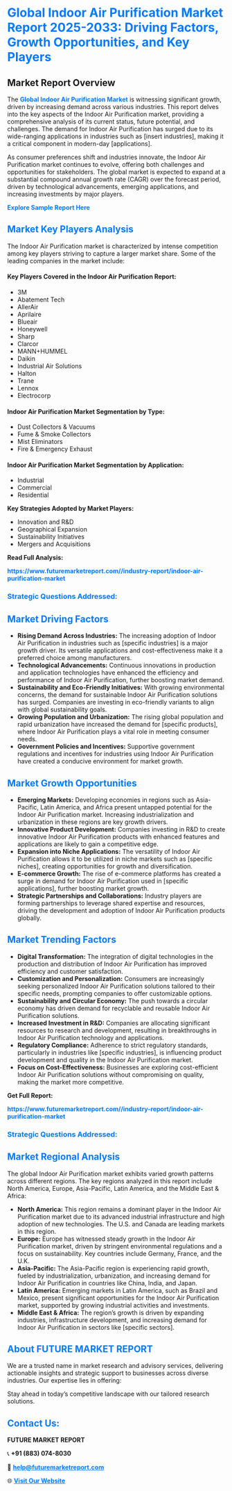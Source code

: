 <h1 style="color: #007BFF;">Global Indoor Air Purification Market Report 2025-2033: Driving Factors, Growth Opportunities, and Key Players</h1>

<section id="overview">
<h2>Market Report Overview</h2>
<p>The <a href="https://www.futuremarketreport.com//industry-report/indoor-air-purification-market" style="color: #007BFF; text-decoration: none;"><strong>Global Indoor Air Purification Market</strong></a> is witnessing significant growth, driven by increasing demand across various industries. This report delves into the key aspects of the Indoor Air Purification market, providing a comprehensive analysis of its current status, future potential, and challenges. The demand for Indoor Air Purification has surged due to its wide-ranging applications in industries such as [insert industries], making it a critical component in modern-day [applications].</p>
<p>As consumer preferences shift and industries innovate, the Indoor Air Purification market continues to evolve, offering both challenges and opportunities for stakeholders. The global market is expected to expand at a substantial compound annual growth rate (CAGR) over the forecast period, driven by technological advancements, emerging applications, and increasing investments by major players.</p>
</section>

<section id="overview">
<p><a href="https://www.futuremarketreport.com//request-sample/reportId=92178" style="color: #007BFF; text-decoration: none;"><strong>Explore Sample Report Here</strong></a></p>
</section>

<section id="key-players">
<h2 style="color: #007BFF;">Market Key Players Analysis</h2>
<p>The Indoor Air Purification market is characterized by intense competition among key players striving to capture a larger market share. Some of the leading companies in the market include:</p>
<h4>Key Players Covered in the Indoor Air Purification Report:</h4>
<ul><li>3M</li><li>Abatement Tech</li><li>AllerAir</li><li>Aprilaire</li><li>Blueair</li><li>Honeywell</li><li>Sharp</li><li>Clarcor</li><li>MANN+HUMMEL</li><li>Daikin</li><li>Industrial Air Solutions</li><li>Halton</li><li>Trane</li><li>Lennox</li><li>Electrocorp</li></ul>
<h4>Indoor Air Purification Market Segmentation by Type:</h4>
<ul><li>Dust Collectors &amp; Vacuums</li><li>Fume &amp; Smoke Collectors</li><li>Mist Eliminators</li><li>Fire &amp; Emergency Exhaust</li></ul>

<h4>Indoor Air Purification Market Segmentation by Application:</h4>
<ul><li>Industrial</li><li>Commercial</li><li>Residential</li></ul>
<p><strong>Key Strategies Adopted by Market Players:</strong></p>
<ul>
<li>Innovation and R&D</li>
<li>Geographical Expansion</li>
<li>Sustainability Initiatives</li>
<li>Mergers and Acquisitions</li>
</ul>
</section>

<section>
<p><strong>Read Full Analysis: </strong></p><a href="https://www.futuremarketreport.com//industry-report/indoor-air-purification-market" style="color: #007BFF; text-decoration: none;"><strong>https://www.futuremarketreport.com//industry-report/indoor-air-purification-market</strong></a>
<h3 style="color: #007BFF;">Strategic Questions Addressed:</h3>
</section>

<section id="driving-factors">
<h2 style="color: #007BFF;">Market Driving Factors</h2>
<ul>
<li><strong>Rising Demand Across Industries:</strong> The increasing adoption of Indoor Air Purification in industries such as [specific industries] is a major growth driver. Its versatile applications and cost-effectiveness make it a preferred choice among manufacturers.</li>
<li><strong>Technological Advancements:</strong> Continuous innovations in production and application technologies have enhanced the efficiency and performance of Indoor Air Purification, further boosting market demand.</li>
<li><strong>Sustainability and Eco-Friendly Initiatives:</strong> With growing environmental concerns, the demand for sustainable Indoor Air Purification solutions has surged. Companies are investing in eco-friendly variants to align with global sustainability goals.</li>
<li><strong>Growing Population and Urbanization:</strong> The rising global population and rapid urbanization have increased the demand for [specific products], where Indoor Air Purification plays a vital role in meeting consumer needs.</li>
<li><strong>Government Policies and Incentives:</strong> Supportive government regulations and incentives for industries using Indoor Air Purification have created a conducive environment for market growth.</li>
</ul>
</section>

<section id="growth-opportunities">
<h2 style="color: #007BFF;">Market Growth Opportunities</h2>
<ul>
<li><strong>Emerging Markets:</strong> Developing economies in regions such as Asia-Pacific, Latin America, and Africa present untapped potential for the Indoor Air Purification market. Increasing industrialization and urbanization in these regions are key growth drivers.</li>
<li><strong>Innovative Product Development:</strong> Companies investing in R&D to create innovative Indoor Air Purification products with enhanced features and applications are likely to gain a competitive edge.</li>
<li><strong>Expansion into Niche Applications:</strong> The versatility of Indoor Air Purification allows it to be utilized in niche markets such as [specific niches], creating opportunities for growth and diversification.</li>
<li><strong>E-commerce Growth:</strong> The rise of e-commerce platforms has created a surge in demand for Indoor Air Purification used in [specific applications], further boosting market growth.</li>
<li><strong>Strategic Partnerships and Collaborations:</strong> Industry players are forming partnerships to leverage shared expertise and resources, driving the development and adoption of Indoor Air Purification products globally.</li>
</ul>
</section>

<section id="trending-factors">
<h2 style="color: #007BFF;">Market Trending Factors</h2>
<ul>
<li><strong>Digital Transformation:</strong> The integration of digital technologies in the production and distribution of Indoor Air Purification has improved efficiency and customer satisfaction.</li>
<li><strong>Customization and Personalization:</strong> Consumers are increasingly seeking personalized Indoor Air Purification solutions tailored to their specific needs, prompting companies to offer customizable options.</li>
<li><strong>Sustainability and Circular Economy:</strong> The push towards a circular economy has driven demand for recyclable and reusable Indoor Air Purification solutions.</li>
<li><strong>Increased Investment in R&D:</strong> Companies are allocating significant resources to research and development, resulting in breakthroughs in Indoor Air Purification technology and applications.</li>
<li><strong>Regulatory Compliance:</strong> Adherence to strict regulatory standards, particularly in industries like [specific industries], is influencing product development and quality in the Indoor Air Purification market.</li>
<li><strong>Focus on Cost-Effectiveness:</strong> Businesses are exploring cost-efficient Indoor Air Purification solutions without compromising on quality, making the market more competitive.</li>
</ul>
</section>

<section>
<p><strong>Get Full Report: </strong></p><a href="https://www.futuremarketreport.com//industry-report/indoor-air-purification-market" style="color: #007BFF; text-decoration: none;"><strong>https://www.futuremarketreport.com//industry-report/indoor-air-purification-market</strong></a>
<h3 style="color: #007BFF;">Strategic Questions Addressed:</h3>
</section>


<section id="regional-analysis">
<h2 style="color: #007BFF;">Market Regional Analysis</h2>
<p>The global Indoor Air Purification market exhibits varied growth patterns across different regions. The key regions analyzed in this report include North America, Europe, Asia-Pacific, Latin America, and the Middle East & Africa:</p>
<ul>
<li><strong>North America:</strong> This region remains a dominant player in the Indoor Air Purification market due to its advanced industrial infrastructure and high adoption of new technologies. The U.S. and Canada are leading markets in this region.</li>
<li><strong>Europe:</strong> Europe has witnessed steady growth in the Indoor Air Purification market, driven by stringent environmental regulations and a focus on sustainability. Key countries include Germany, France, and the U.K.</li>
<li><strong>Asia-Pacific:</strong> The Asia-Pacific region is experiencing rapid growth, fueled by industrialization, urbanization, and increasing demand for Indoor Air Purification in countries like China, India, and Japan.</li>
<li><strong>Latin America:</strong> Emerging markets in Latin America, such as Brazil and Mexico, present significant opportunities for the Indoor Air Purification market, supported by growing industrial activities and investments.</li>
<li><strong>Middle East & Africa:</strong> The region’s growth is driven by expanding industries, infrastructure development, and increasing demand for Indoor Air Purification in sectors like [specific sectors].</li>
</ul>
</section>

<footer>
<h2 style="color: #007BFF;">About FUTURE MARKET REPORT</h2>
<p>We are a trusted name in market research and advisory services, delivering actionable insights and strategic support to businesses across diverse industries. Our expertise lies in offering:</p>

<p>Stay ahead in today’s competitive landscape with our tailored research solutions.</p>

<h2 style="color: #007BFF;">Contact Us:</h2>
<p><strong>FUTURE MARKET REPORT</strong></p>
<p>📞 <strong>+91 (883) 074-8030</strong></p>
<p>📧 <strong><a href="mailto:help@futuremarketreport.com" style="color: #007BFF;">help@futuremarketreport.com</a></strong></p>
<p>🌐 <strong><a href="https://www.futuremarketreport.com/" style="color: #007BFF;">Visit Our Website</a></strong></p>
</footer>
